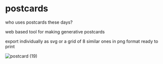 <body>
  

  # postcards

who uses postcards these days?

web based tool for making generative postcards 

export individually as svg
or a grid of 8 similar ones in png format ready to print

![postcard (19)](https://github.com/user-attachments/assets/ee4ae6b4-df3a-439b-8bfd-b1fc09d9c958)
</body>
